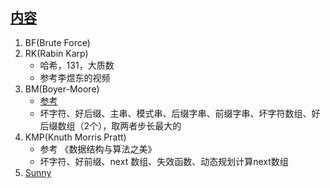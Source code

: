 ## [内容](https://blog.csdn.net/weixin_45616285/article/details/128242976)              

1. BF(Brute Force)     
2. RK(Rabin Karp)       
   + 哈希，131，大质数        
   + 参考李煜东的视频     
3. BM(Boyer-Moore)        
   + [参考](https://segmentfault.com/a/1190000022490177)        
   + 坏字符、好后缀、主串、模式串、后缀字串、前缀字串、坏字符数组、好后缀数组（2个），取两者步长最大的      
4. KMP(Knuth Morris Pratt)      
    + 参考 《数据结构与算法之美》     
    + 坏字符、好前缀、next 数组、失效函数、动态规划计算next数组    
5. [Sunny](https://www.jianshu.com/p/a3f8d72c8405)        
